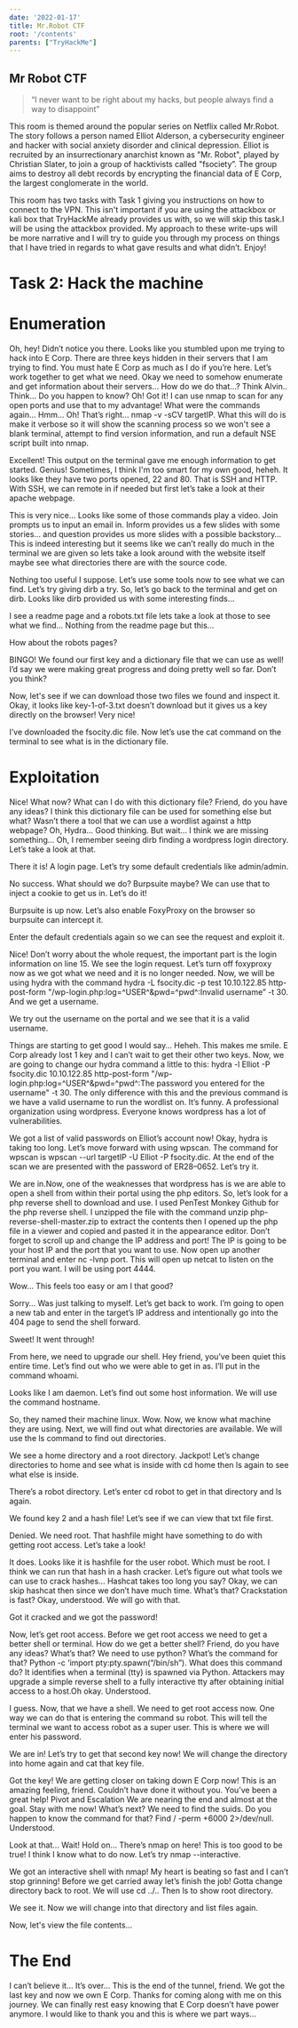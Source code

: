```yaml
---
date: '2022-01-17'
title: Mr.Robot CTF
root: '/contents'
parents: ["TryHackMe"]
---
```


## Mr Robot CTF

>“I never want to be right about my hacks, but people always find a way to disappoint”

This room is themed around the popular series on Netflix called Mr.Robot. The story follows a person named Elliot Alderson, a cybersecurity engineer and hacker with social anxiety disorder and clinical depression. Elliot is recruited by an insurrectionary anarchist known as "Mr. Robot", played by Christian Slater, to join a group of hacktivists called "fsociety”. The group aims to destroy all debt records by encrypting the financial data of E Corp, the largest conglomerate in the world.

This room has two tasks with Task 1 giving you instructions on how to connect to the VPN. This isn't important if you are using the attackbox or kali box that TryHackMe already provides us with, so we will skip this task.I will be using the attackbox provided. My approach to these write-ups will be more narrative and I will try to guide you through my process on things that I have tried in regards to what gave results and what didn’t. Enjoy!

# Task 2: Hack the machine



# Enumeration
Oh, hey! Didn’t notice you there. Looks like you stumbled upon me trying to hack into E Corp. There are three keys hidden in their servers that I am trying to find. You must hate E Corp as much as I do if you’re here. Let’s work together to get what we need. Okay we need to somehow enumerate and get information about their servers… How do we do that…? Think Alvin.. Think… Do you happen to know? Oh! Got it! I can use nmap to scan for any open ports and use that to my advantage! What were the commands again… Hmm… Oh! That’s right… nmap -v -sCV targetIP. What this will do is make it verbose so it will show the scanning process so we won't see a blank terminal, attempt to find version information, and run a default NSE script built into nmap. 

Excellent! This output on the terminal gave me enough information to get started. Genius! Sometimes, I think I'm too smart for my own good, heheh. It looks like they have two ports opened, 22 and 80. That is SSH and HTTP. With SSH, we can remote in if needed but first let’s take a look at their apache webpage.


This is very nice… Looks like some of those commands play a video. Join prompts us to input an email in. Inform provides us a few slides with some stories… and question provides us more slides with a possible backstory… This is indeed interesting but it seems like we can’t really do much in the terminal we are given so lets take a look around with the website itself maybe see what directories there are with the source code.


Nothing too useful I suppose. Let’s use some tools now to see what we can find. Let’s try giving dirb a try. So, let’s go back to the terminal and get on dirb. Looks like dirb provided us with some interesting finds… 
 
I see a readme page and a robots.txt file lets take a look at those to see what we find… Nothing from the readme page but this…

How about the robots pages?

BINGO! We found our first key and a dictionary file that we can use as well! I’d say we were making great progress and doing pretty well so far. Don’t you think?

Now, let's see if we can download those two files we found and inspect it. Okay, it looks like key-1-of-3.txt doesn’t download but it gives us a key directly on the browser! Very nice!

I’ve downloaded the fsocity.dic file. Now let’s use the cat command on the terminal to see what is in the dictionary file.

# Exploitation
Nice! What now? What can I do with this dictionary file? Friend, do you have any ideas? I think this dictionary file can be used for something else but what? Wasn’t there a tool that we can use a wordlist against a http webpage? Oh, Hydra… Good thinking. But wait… I think we are missing something… Oh, I remember seeing dirb finding a wordpress login directory. Let’s take a look at that.

There it is! A login page. Let’s try some default credentials like admin/admin.

No success. What should we do? Burpsuite maybe? We can use that to inject a cookie to get us in. Let’s do it!

Burpsuite is up now. Let’s also enable FoxyProxy on the browser so burpsuite can intercept it.

Enter the default credentials again so we can see the request and exploit it.

Nice! Don’t worry about the whole request, the important part is the login information on line 15. We see the login request. Let’s turn off foxyproxy now as we got what we need and it is no longer needed. Now, we will be using hydra with the command hydra -L fsocity.dic -p test 10.10.122.85 http-post-form "/wp-login.php:log=^USER^&pwd=^pwd^:Invalid username” -t 30. 
And we get a username.


We try out the username on the portal and we see that it is a valid username.

Things are starting to get good I would say… Heheh. This makes me smile. E Corp already lost 1 key and I can’t wait to get their other two keys. Now, we are going to change our hydra command a little to this: hydra -l Elliot -P fsocity.dic 10.10.122.85 http-post-form "/wp-login.php:log=^USER^&pwd=^pwd^:The password you entered for the username" -t 30. The only difference with this and the previous command is we have a valid username to run the wordlist on. It’s funny. A professional organization using wordpress. Everyone knows wordpress has a lot of vulnerabilities.

We got a list of valid passwords on Elliot’s account now! Okay, hydra is taking too long. Let’s move forward with using wpscan. The command for wpscan is wpscan --url targetIP -U Elliot -P fsocity.dic. At the end of the scan we are presented with the password of ER28–0652. Let’s try it.

We are in.Now, one of the weaknesses that wordpress has is we are able to open a shell from within their portal using the php editors. So, let’s look for a php reverse shell to download and use. I used PenTest Monkey Github for the php reverse shell. I unzipped the file with the command unzip php-reverse-shell-master.zip to extract the contents then I opened up the php file in a viewer and copied and pasted it in the appearance editor. Don’t forget to scroll up and change the IP address and port! The IP is going to be your host IP and the port that you want to use. Now open up another terminal and enter nc -lvnp port. This will open up netcat to listen on the port you want. I will be using port 4444.




Wow… This feels too easy or am I that good? 

Sorry… Was just talking to myself. Let’s get back to work. I’m going to open a new tab and enter in the target’s IP address and intentionally go into the 404 page to send the shell forward.

Sweet! It went through!


From here, we need to upgrade our shell. Hey friend, you’ve been quiet this entire time. Let’s find out who we were able to get in as. I’ll put in the command whoami. 

Looks like I am daemon. Let’s find out some host information. We will use the command hostname.

So, they named their machine linux. Wow. Now, we know what machine they are using. Next, we will find out what directories are available. We will use the ls command to find out directories.

We see a home directory and a root directory. Jackpot! Let’s change directories to home and see what is inside with cd home then ls again to see what else is inside.

There’s a robot directory. Let’s enter cd robot to get in that directory and ls again.

We found key 2 and a hash file! Let’s see if we can view that txt file first.

Denied. We need root. That hashfile might have something to do with getting root access. Let’s take a look!

It does. Looks like it is hashfile for the user robot. Which must be root. I think we can run that hash in a hash cracker. Let’s figure out what tools we can use to crack hashes… Hashcat takes too long you say? Okay, we can skip hashcat then since we don’t have much time. What’s that? Crackstation is fast? Okay, understood. We will go with that.

Got it cracked and we got the password!

Now, let’s get root access. Before we get root access we need to get a better shell or terminal. How do we get a better shell? Friend, do you have any ideas? What’s that? We need to use python? What’s the command for that? Python -c ‘import pty:pty.spawn(“/bin/sh”). What does this command do? It identifies when a terminal (tty) is spawned via Python. Attackers may upgrade a simple reverse shell to a fully interactive tty after obtaining initial access to a host.Oh okay. Understood.

I guess. Now, that we have a shell. We need to get root access now. One way we can do that is entering the command  su robot. This will tell the terminal we want to access robot as a super user. This is where we will enter his password.

We are in! Let’s try to get that second key now! We will change the directory into home again and cat that key file.

Got the key! We are getting closer on taking down E Corp now! This is an amazing feeling, friend. Couldn’t have done it without you. You’ve been a great help!
Pivot and Escalation
We are nearing the end and almost at the goal. Stay with me now! What’s next? We need to find the suids. Do you happen to know the command for that? Find / -perm +6000 2>/dev/null. Understood.

Look at that… Wait! Hold on… There’s nmap on here! This is too good to be true! I think I know what to do now. Let’s try nmap --interactive.

We got an interactive shell with nmap! My heart is beating so fast and I can’t stop grinning! Before we get carried away let’s finish the job! Gotta change directory back to root. We will use cd ../.. Then ls to show root directory.

We see it. Now we will change into that directory and list files again.

Now, let's view the file contents…


# The End
I can’t believe it… It’s over… This is the end of the tunnel, friend. We got the last key and now we own E Corp. Thanks for coming along with me on this journey. We can finally rest easy knowing that E Corp doesn’t have power anymore. I would like to thank you and this is where we part ways…




